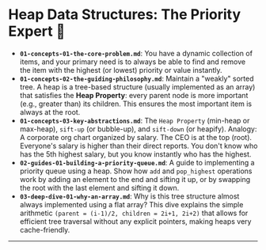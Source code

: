 # Heap Data Structures: The Priority Expert 👑


* **`01-concepts-01-the-core-problem.md`**: You have a dynamic collection of items, and your primary need is to always be able to find and remove the item with the highest (or lowest) priority or value instantly.
* **`01-concepts-02-the-guiding-philosophy.md`**: Maintain a "weakly" sorted tree. A heap is a tree-based structure (usually implemented as an array) that satisfies the **Heap Property**: every parent node is more important (e.g., greater than) its children. This ensures the most important item is always at the root.
* **`01-concepts-03-key-abstractions.md`**: The `Heap Property` (min-heap or max-heap), `sift-up` (or bubble-up), and `sift-down` (or heapify). Analogy: A corporate org chart organized by salary. The CEO is at the top (root). Everyone's salary is higher than their direct reports. You don't know who has the 5th highest salary, but you know instantly who has the highest.
* **`02-guides-01-building-a-priority-queue.md`**: A guide to implementing a priority queue using a heap. Show how `add` and `pop_highest` operations work by adding an element to the end and sifting it up, or by swapping the root with the last element and sifting it down.
* **`03-deep-dive-01-why-an-array.md`**: Why is this tree structure almost always implemented using a flat array? This dive explains the simple arithmetic `(parent = (i-1)/2, children = 2i+1, 2i+2)` that allows for efficient tree traversal without any explicit pointers, making heaps very cache-friendly.

---
